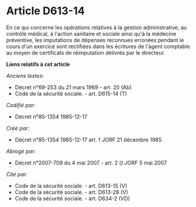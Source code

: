# Article D613-14

En ce qui concerne les opérations relatives à la gestion administrative, au contrôle médical, à l'action sanitaire et sociale
ainsi qu'à la médecine préventive, les imputations de dépenses reconnues erronées pendant le cours d'un exercice sont
rectifiées dans les écritures de l'agent comptable au moyen de certificats de réimputation délivrés par le directeur.

**Liens relatifs à cet article**

_Anciens textes_:

  - Décret n°69-253 du 21 mars 1969 - art. 20 (Ab)
  - Code de la sécurité sociale. - art. D615-14 (T)

_Codifié par_:

  - Décret n°85-1354 1985-12-17

_Créé par_:

  - Décret n°85-1354 1985-12-17 art. 1 JORF 21 décembre 1985

_Abrogé par_:

  - Décret n°2007-709 du 4 mai 2007 - art. 2 () JORF 5 mai 2007

_Cité par_:

  - Code de la sécurité sociale. - art. D613-15 (V)
  - Code de la sécurité sociale. - art. D613-28 (V)
  - Code de la sécurité sociale. - art. D634-2 (VD)
